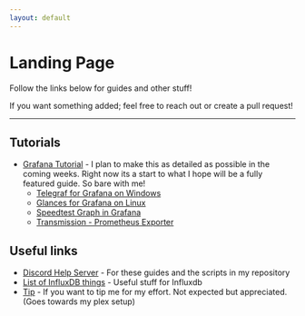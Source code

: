 ```yaml
---
layout: default
---
```


# Landing Page

Follow the links below for guides and other stuff!

If you want something added; feel free to reach out or create a pull request!

-----

## Tutorials

- [Grafana Tutorial](https://alexandzors.github.io/things/grafana) - I plan to make this as detailed as possible in the coming weeks. Right now its a start to what I hope will be a fully featured guide. So bare with me!
  - [Telegraf for Grafana on Windows](https://alexandzors.github.io/things/telegraf)
  - [Glances for Grafana on Linux](https://alexandzors.github.io/things/glances)
  - [Speedtest Graph in Grafana](https://alexandzors.github.io/things/speedtest)
  - [Transmission - Prometheus Exporter](https://alexandzors.github.io/things/transmission)

## Useful links

- [Discord Help Server](https://discord.gg/8y6sndR) - For these guides and the scripts in my repository
- [List of InfluxDB things](https://github.com/mark-rushakoff/awesome-influxdb) - Useful stuff for Influxdb
- [Tip](https://alexsguardian.net/donate) - If you want to tip me for my effort. Not expected but appreciated. (Goes towards my plex setup)
